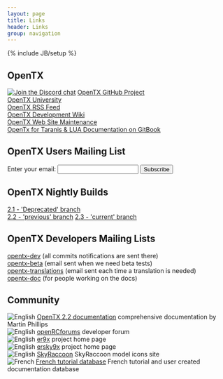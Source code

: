 ```yaml
---
layout: page
title: Links 
header: Links
group: navigation
---
```

{% include JB/setup %}

## OpenTX
[![Join the Discord chat](https://img.shields.io/badge/discord-join_chat-yellow.svg)](https://discord.gg/CZCwVx2)
[OpenTX GitHub Project](https://github.com/opentx/opentx)   
[OpenTX University](http://open-txu.org)  
[OpenTX RSS Feed](rss.xml)  
[OpenTX Development Wiki](https://github.com/opentx/opentx/wiki)  
[OpenTX Web Site Maintenance](https://github.com/opentx/opentx.github.io)  
[OpenTx for Taranis & LUA Documentation on GitBook](https://opentx.gitbooks.io/)

## OpenTX Users Mailing List

<div>
<form action="http://groups.google.com/group/opentx-users/boxsubscribe" id="formconf" onsubmit="msgbox()">
  Enter your email: <input type="text" name="email" id="emailconf">
  <input type="submit" value="Subscribe">
</form>
</div>

## OpenTX Nightly Builds
[2.1 - 'Deprecated' branch](http://downloads-21.open-tx.org/nightly/companion)  
[2.2 - 'previous' branch](https://downloads.open-tx.org/2.2/nightlies/companion/)
[2.3 - 'current' branch](https://downloads.open-tx.org/2.3/nightlies/companion/)    

## OpenTX Developers Mailing Lists
[opentx-dev](https://groups.google.com/forum/#!forum/opentx-dev) (all commits notifications are sent there)  
[opentx-beta](https://groups.google.com/forum/#!forum/opentx-beta) (email sent when we need beta tests)  
[opentx-translations](https://groups.google.com/forum/#!forum/opentx-translations) (email sent each time a translation is needed)  
[opentx-doc](https://groups.google.com/forum/#!forum/opentx-doc) (for people working on the docs)

## Community
![English](assets/images/flags/gb.png) [OpenTX 2.2 documentation](http://openrcforums.com/forum/viewtopic.php?f=45&t=10905) comprehensive documentation by Martin Phillips  
![English](assets/images/flags/gb.png) [openRCforums](http://openrcforums.com) developer forum  
![English](assets/images/flags/gb.png) [er9x](http://code.google.com/p/er9x) project home page  
![English](assets/images/flags/gb.png) [ersky9x](http://code.google.com/p/ersky9x) project home page  
![English](assets/images/flags/gb.png) [SkyRaccoon](http://www.skyraccoon.com/) SkyRaccoon model icons site  
![French](assets/images/flags/fr.png) [French tutorial database](http://opentx-doc.fr/) French tutorial and user created documentation database
